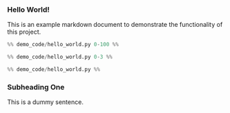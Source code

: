 ### Hello World!

This is an example markdown document to demonstrate the functionality
of this project.

```python
%% demo_code/hello_world.py 0-100 %%
```

```python
%% demo_code/hello_world.py 0-3 %%
```

```python
%% demo_code/hello_world.py %%
```

### Subheading One

This is a dummy sentence.
